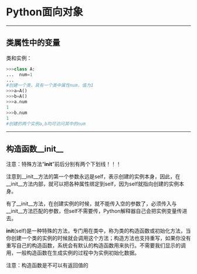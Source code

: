 # Python面向对象

---

## 类属性中的变量

类和实例：
```py
>>>class A:
...  num=1
...
#创建一个类，具有一个类中属性num，值为1
>>>a=A()
>>>b=A()
>>>a.num
1
>>>b.num
1
#创建的两个实例a,b均可访问其中的num
```

---

## 构造函数__init__

 注意：特殊方法“__init__”前后分别有两个下划线！！！
 
 注意到__init__方法的第一个参数永远是self，表示创建的实例本身，因此，在__init__方法内部，就可以把各种属性绑定到self，因为self就指向创建的实例本身。

有了__init__方法，在创建实例的时候，就不能传入空的参数了，必须传入与__init__方法匹配的参数，但self不需要传，Python解释器自己会把实例变量传进去。

__init__(self)是一种特殊的方法，专门用在类中，称为类的构造函数或初始化方法，当你创建一个类的实例的时候就会调用这个方法；构造方法也支持重写，如果你没有重写自己的构造函数，系统会有默认的构造函数用来执行。不需要我们显示的调用，一般构造函数在生成实例的过程中为实例初始化数据。

注意：构造函数是不可以有返回值的
